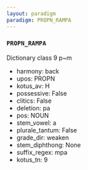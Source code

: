 ```yaml
---
layout: paradigm
paradigm: PROPN_RAMPA
---
```

### ` PROPN_RAMPA `

Dictionary class 9 p~m
* harmony: back
* upos: PROPN
* kotus_av: H
* possessive: False
* clitics: False
* deletion: pa
* pos: NOUN
* stem_vowel: a
* plurale_tantum: False
* grade_dir: weaken
* stem_diphthong: None
* suffix_regex: mpa
* kotus_tn: 9
